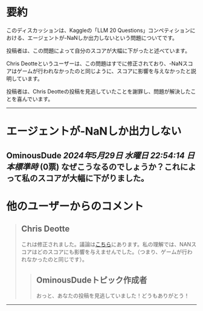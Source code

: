 # 要約 
このディスカッションは、Kaggleの「LLM 20 Questions」コンペティションにおける、エージェントが-NaNしか出力しないという問題についてです。

投稿者は、この問題によって自分のスコアが大幅に下がったと述べています。

Chris Deotteというユーザーは、この問題はすでに修正されており、-NaNスコアはゲームが行われなかったのと同じように、スコアに影響を与えなかったと説明しています。

投稿者は、Chris Deotteの投稿を見逃していたことを謝罪し、問題が解決したことを喜んでいます。


---
# エージェントが-NaNしか出力しない

**OminousDude** *2024年5月29日 水曜日 22:54:14 日本標準時* (0票)
なぜこうなるのでしょうか？これによって私のスコアが大幅に下がりました。
---
# 他のユーザーからのコメント
> ## Chris Deotte
> 
> これは修正されました。議論は[こちら](https://www.kaggle.com/competitions/llm-20-questions/discussion/508278)にあります。私の理解では、NANスコアはどのスコアにも影響を与えませんでした。（つまり、ゲームが行われなかったのと同じです）。
> 
> 
> 
> > ## OminousDudeトピック作成者
> > 
> > おっと、あなたの投稿を見逃していました！どうもありがとう！
> > 
> > 
> > 
---

